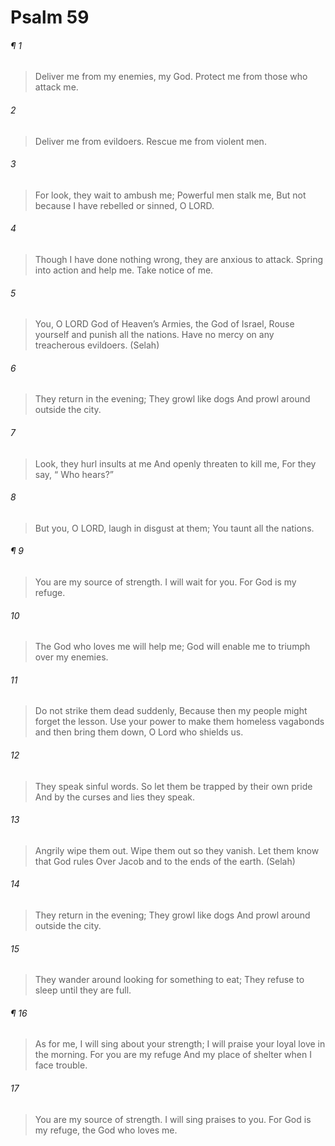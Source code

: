 # Psalm 59
###### ¶ 1
> Deliver me from my enemies, my God.
> Protect me from those who attack me.
###### 2
> Deliver me from evildoers.
> Rescue me from violent men.
###### 3
> For look, they wait to ambush me;
> Powerful men stalk me,
> But not because I have rebelled or sinned, O LORD.
###### 4
> Though I have done nothing wrong, they are anxious to attack.
> Spring into action and help me. Take notice of me.
###### 5
> You, O LORD God of Heaven’s Armies, the God of Israel,
> Rouse yourself and punish all the nations.
> Have no mercy on any treacherous evildoers. (Selah)
###### 6
> They return in the evening;
> They growl like dogs
> And prowl around outside the city.
###### 7
> Look, they hurl insults at me
> And openly threaten to kill me,
> For they say,
>  “ Who hears?”
###### 8
> But you, O LORD, laugh in disgust at them;
> You taunt all the nations.
###### ¶ 9
> You are my source of strength. I will wait for you.
> For God is my refuge.
###### 10
> The God who loves me will help me;
> God will enable me to triumph over my enemies.
###### 11
> Do not strike them dead suddenly,
> Because then my people might forget the lesson.
> Use your power to make them homeless vagabonds and then bring them down,
> O Lord who shields us.
###### 12
> They speak sinful words.
> So let them be trapped by their own pride
> And by the curses and lies they speak.
###### 13
> Angrily wipe them out. Wipe them out so they vanish.
> Let them know that God rules
> Over Jacob and to the ends of the earth. (Selah)
###### 14
> They return in the evening;
> They growl like dogs
> And prowl around outside the city.
###### 15
> They wander around looking for something to eat;
> They refuse to sleep until they are full.
###### ¶ 16
> As for me, I will sing about your strength;
> I will praise your loyal love in the morning.
> For you are my refuge
> And my place of shelter when I face trouble.
###### 17
> You are my source of strength. I will sing praises to you.
> For God is my refuge, the God who loves me.
